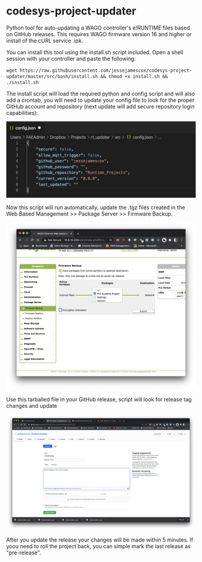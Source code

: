 # codesys-project-updater
Python tool for auto-updating a WAGO controller's e!RUNTIME files based on GitHub releases.  This requires WAGO firmware version 16 and higher or install of the cURL service .ipk.

You can install this tool using the install.sh script included.  Open a shell session with your controller and paste the following:
    
    wget https://raw.githubusercontent.com/jessejamescox/codesys-project-updater/master/src/bash/install.sh && chmod +x install.sh && ./install.sh


The install script will load the required python and config script and will also add a crontab, you will need to update your config file to look for the proper GitHub account and repository (next update will add secure repository login capabilities):

![config.json file example](./img/config.png)

Now this script will run automatically, update the .tgz files created in the Web Based Management >> Package Server >> Firmware Backup.  

![backup firmware in WBM](./img/wbm.png)

Use this tarballed file in your GitHub release, script will look for release tag changes and update

![new release in GitHib repo](./img/release.png)

After you update the release your changes will be made within 5 minutes.  If yoou need to roll the project back, you can simple mark the last release as "pre-release".

